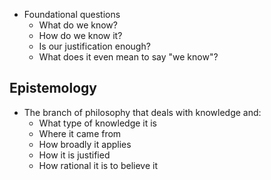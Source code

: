 - Foundational questions
	- What do we know?
	- How do we know it?
	- Is our justification enough?
	- What does it even mean to say "we know"?

## Epistemology
- The branch of philosophy that deals with knowledge and:
	- What type of knowledge it is
	- Where it came from
	- How broadly it applies
	- How it is justified
	- How rational it is to believe it